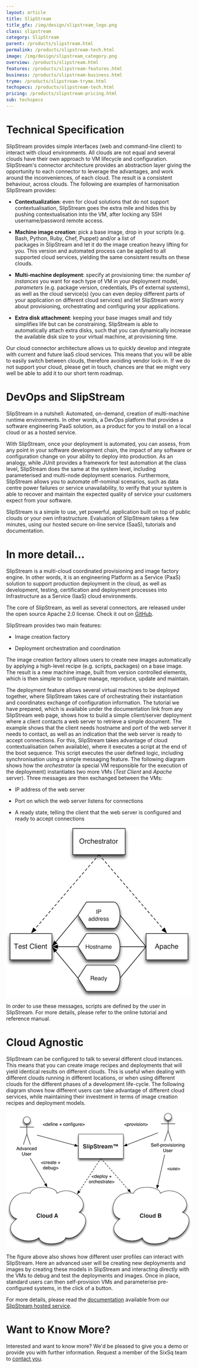 ```yaml
---
layout: article
title: SlipStream
title_gfx: /img/design/slipstream_logo.png
class: slipstream
category: SlipStream
parent: /products/slipstream.html
permalink: /products/slipstream-tech.html
image: /img/design/slipstream_category.png
overview: /products/slipstream.html
features: /products/slipstream-features.html
business: /products/slipstream-business.html
tryme: /products/slipstream-tryme.html
techspecs: /products/slipstream-tech.html
pricing: /products/slipstream-pricing.html
sub: techspecs
---
```


Technical Specification
=================

SlipStream provides simple interfaces (web and command-line client) to interact with cloud environments. All clouds are not equal and several clouds have their own approach to VM lifecycle and configuration. SlipStream's connector architecture provides an abstraction layer giving the opportunity to each connector to leverage the advantages, and work around the inconveniences, of each cloud. The result is a consistent behaviour, across clouds. The following are examples of harmonisation SlipStream provides:

* **Contextualization**: even for cloud solutions that do not support contextualisation, SlipStream goes the extra mile and
  hides this by pushing contextualisation into the VM, after locking any SSH username/password remote access.

* **Machine image creation**: pick a base image, drop in your scripts (e.g. Bash, Python, Ruby, Chef, Puppet) and/or a list of   
  packages in SlipStream and let it do the image creation heavy lifting for you. This version and automated process can be
  applied to all supported cloud services, yielding the same consistent results on these clouds.

* **Multi-machine deployment**: specify at provisioning time: the *number of instances* you want for each type of VM in your
  deployment model, *parameters* (e.g. package version, credentials, IPs of external systems), as well as the cloud service(s)
  (you can even deploy different parts of your application on different cloud services) and let SlipStream
  worry about provisioning, orchestrating and configuring your applications.

* **Extra disk attachment**: keeping your base images small and tidy simplifies life but can be constraining. 
  SlipStream is able to automatically attach extra disks, such that you can dynamically increase the available disk size to 
  your virtual machine, at provisioning time. 

Our cloud connector architecture allows us to quickly develop and integrate with current and future IaaS cloud services. 
This means that you will be able to easily switch between clouds, therefore avoiding vendor lock-in. If we do not support your cloud, please get in touch, chances are that we might very well be able to add it to our short term roadmap.

DevOps and SlipStream
===========

SlipStream in a nutshell: Automated, on-demand, creation of multi-machine runtime environments. In other words, a DevOps platform that provides a software engineering PaaS solution, as a product for you to install on a local cloud or as a hosted service.

With SlipStream, once your deployment is automated, you can assess, from any point in your software development chain, the impact of any software or configuration change on your ability to deploy into production. As an analogy, while JUnit provides a framework for test automation at the class level, SlipStream does the same at the system level, including parameterised and multi-node deployment scenarios. Furthermore, SlipStream allows you to automate off-nominal scenarios, such as data centre power failures or service unavailability, to verify that your system is able to recover and maintain the expected quality of service your customers expect from your software.

SlipStream is a simple to use, yet powerful, application built on top of public clouds or your own infrastructure. Evaluation of SlipStream takes a few minutes, using our hosted secure on-line service (SaaS), tutorials and documentation.


In more detail...
=================

SlipStream is a multi-cloud coordinated provisioning and image factory engine. In other words, it is an engineering Platform as a Service (PaaS) solution to support production deployment in the cloud, as well as development, testing, certification and deployment processes into Infrastructure as a Service (IaaS) cloud environments. 


The core of SlipStream, as well as several connectors, are released under the open source Apache 2.0 license.
Check it out on [GitHub](http://github.com/slipstream).

SlipStream provides two main features:

* Image creation factory

* Deployment orchestration and coordination

The image creation factory allows users to create new images automatically
by applying a high-level recipe (e.g. scripts, packages) on a base image.
The result is a new machine image, built from version controlled elements,
which is then simple to configure manage, reproduce, update and maintain.

The deployment feature allows several virtual machines to be deployed
together, where SlipStream takes care of orchestrating their instantiation
and coordinates exchange of configuration information. The tutorial we have
prepared, which is available under the documentation link from any 
SlipStream web page, shows how to build a simple client/server deployment where
a client contacts a web server to retrieve a simple document. The example
shows that the client needs hostname and port of the web
server it needs to contact, as well as an indication that the web server is
ready to accept connections. For this,
SlipStream takes advantage of cloud contextualisation (when available), 
where it executes
a script at the end of the boot sequence. This script executes the
user defined logic, including synchronisation using a simple messaging
feature. The following diagram shows how the *orchestrator* (a special VM
responsible for the execution of the deployment) instantiates two more
VMs (*Test Client* and *Apache* server). Three messages are then exchanged
between the VMs:

* IP address of the web server

* Port on which the web server listens for connections

* A ready state, telling the client that the web server is configured
  and ready to accept connections

<p align="center">
    <img src="/img/content/slipstream-deployment-overview.png" alt="SlipStream Simple Deployment Overview" />
</p>

In order to use these messages, scripts are defined by the user in
SlipStream. For more details, please refer to the online tutorial
and reference manual.


Cloud Agnostic
===========

SlipStream can be configured to talk to several different cloud
instances. This means that you can create image recipes and deployments
that will yield identical results on different clouds. This is useful
when dealing with different clouds running in different locations, or
when using different clouds for the different phases of a development
life-cycle. The following diagram shows how different users can take
advantage of different cloud services, while maintaining their investment
in terms of image creation recipes and deployment models.

<p align="center">
    <img src="/img/content/slipstream-cloud-overview.png" alt="SlipStream Deployment Over Different Clouds" />
</p>

The figure above also shows how different user profiles can interact
with SlipStream. Here an advanced user will be creating new deployments
and images by creating these models in SlipStream and interacting directly
with the VMs to debug and test the deployments and images. Once in place,
standard users can then self-provision VMs and parameterise pre-configured
systems, in the click of a button.

For more details, please read the [documentation](https://slipstream.sixsq.com/documentation)
available from our [SlipStream hosted service](https://slipstream.sixsq.com).

Want to Know More?
====

Interested and want to know more? We'd be pleased to give you a demo or provide you with further information. Request a member of the SixSq team to [contact you](mailto:support@sixsq.com).

